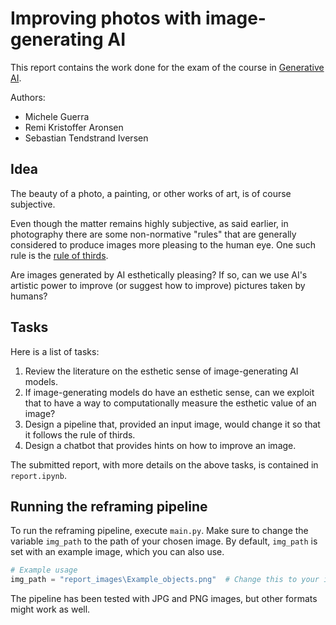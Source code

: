 # Improving photos with image-generating AI

This report contains the work done for the exam of the course in [Generative AI](https://uit.no/utdanning/emner/emne/805896/fys-3810).

Authors:
- Michele Guerra
- Remi Kristoffer Aronsen
- Sebastian Tendstrand Iversen

## Idea

The beauty of a photo, a painting, or other works of art, is of course subjective.

Even though the matter remains highly subjective, as said earlier, in photography there are some non-normative "rules" that are generally considered to produce images more pleasing to the human eye. One such rule is the [rule of thirds](https://en.wikipedia.org/wiki/Rule_of_thirds).

Are images generated by AI esthetically pleasing?
If so, can we use AI's artistic power to improve (or suggest how to improve) pictures taken by humans?

## Tasks

Here is a list of tasks:
1. Review the literature on the esthetic sense of image-generating AI models.
2. If image-generating models do have an esthetic sense, can we exploit that to have a way to computationally measure the esthetic value of an image?
3. Design a pipeline that, provided an input image, would change it so that it follows the rule of thirds.
4. Design a chatbot that provides hints on how to improve an image.

The submitted report, with more details on the above tasks, is contained in `report.ipynb`.

## Running the reframing pipeline

To run the reframing pipeline, execute `main.py`. Make sure to change the variable `img_path` to the path of your chosen image. By default, `img_path` is set with an example image, which you can also use.

```python
# Example usage
img_path = "report_images\Example_objects.png"  # Change this to your image path

```
The pipeline has been tested with JPG and PNG images, but other formats might work as well.
